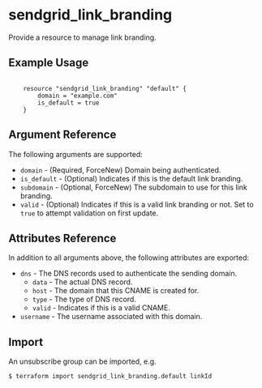 # sendgrid_link_branding

Provide a resource to manage link branding.

## Example Usage

```hcl

	resource "sendgrid_link_branding" "default" {
		domain = "example.com"
	    is_default = true
	}

```

## Argument Reference

The following arguments are supported:

* `domain` - (Required, ForceNew) Domain being authenticated.
* `is_default` - (Optional) Indicates if this is the default link branding.
* `subdomain` - (Optional, ForceNew) The subdomain to use for this link branding.
* `valid` - (Optional) Indicates if this is a valid link branding or not. Set to `true` to attempt validation on first update.

## Attributes Reference

In addition to all arguments above, the following attributes are exported:

* `dns` - The DNS records used to authenticate the sending domain.
  * `data` - The actual DNS record.
  * `host` - The domain that this CNAME is created for.
  * `type` - The type of DNS record.
  * `valid` - Indicates if this is a valid CNAME.
* `username` - The username associated with this domain.


## Import

An unsubscribe group can be imported, e.g.
```hcl
$ terraform import sendgrid_link_branding.default linkId
```
